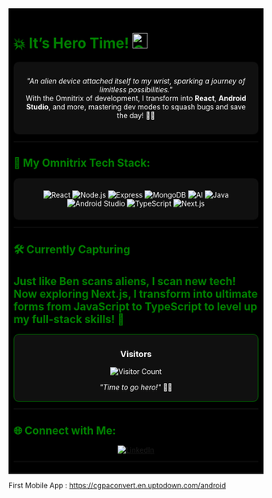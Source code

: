 <div style="background-color:black;color:green;padding:10px;">

# 💥 **It’s Hero Time!** <img src="https://play-lh.googleusercontent.com/muwussmDegC4eLwdN-pc1VeaBEbIsKkDflXaml1HzgvWFpRZhIE2x6XGe-Si4f1Krg" alt="Omnitrix Icon" width="30" />

<div align="center" style="background-color: #101010; color: white; padding: 15px; border-radius: 10px;">

  *"An alien device attached itself to my wrist, sparking a journey of limitless possibilities."*  
  With the Omnitrix of development, I transform into **React**, **Android Studio**, and more, mastering dev modes to squash bugs and save the day! 🦸‍♂️

</div>

---

## 🔧 **My Omnitrix Tech Stack**:

<div align="center" style="background-color: #101010; color: white; padding: 10px; border-radius: 10px;">

![React](https://img.shields.io/badge/React-61DAFB?style=flat&logo=react&logoColor=black&color=00b140) 
![Node.js](https://img.shields.io/badge/Node.js-339933?style=flat&logo=node.js&logoColor=white&color=00b140) 
![Express](https://img.shields.io/badge/Express-000000?style=flat&logo=express&logoColor=white&color=00b140)
![MongoDB](https://img.shields.io/badge/MongoDB-47A248?style=flat&logo=mongodb&logoColor=white&color=00b140) 
![AI](https://img.shields.io/badge/AI-Blue?style=flat&logo=ai&logoColor=white&color=00b140)
![Java](https://img.shields.io/badge/Java-007396?style=flat&logo=java&logoColor=white&color=00b140)
![Android Studio](https://img.shields.io/badge/Android%20Studio-3DDC84?style=flat&logo=android&logoColor=white&color=00b140)
![TypeScript](https://img.shields.io/badge/TypeScript-007ACC?style=flat&logo=typescript&logoColor=white&color=00b140)
![Next.js](https://img.shields.io/badge/Next.js-000000?style=flat&logo=next.js&logoColor=white&color=00b140)

</div>

---
## 🛠️ **Currently Capturing**  
**Just like Ben scans aliens, I scan new tech! Now exploring **Next.js**, I transform into ultimate forms from **JavaScript** to **TypeScript** to level up my full-stack skills! 🚀**  
---  


<div align="center" style="background-color: #101010; color: white; padding: 5px; border-radius: 10px; border:1px solid green;">

### **Visitors**  
![Visitor Count](https://profile-counter.glitch.me/YourGitHubUsername/count.svg)

*"Time to go hero!"* 🦸‍♂️  

</div>

---

## 🌐 **Connect with Me**:
<div align="center">

[![LinkedIn](https://img.shields.io/badge/LinkedIn-0077B5?style=flat&logo=linkedin&logoColor=white&color=00b140)](https://www.linkedin.com/in/skksharif) 

</div>

---

</div>

First Mobile App : https://cgpaconvert.en.uptodown.com/android
